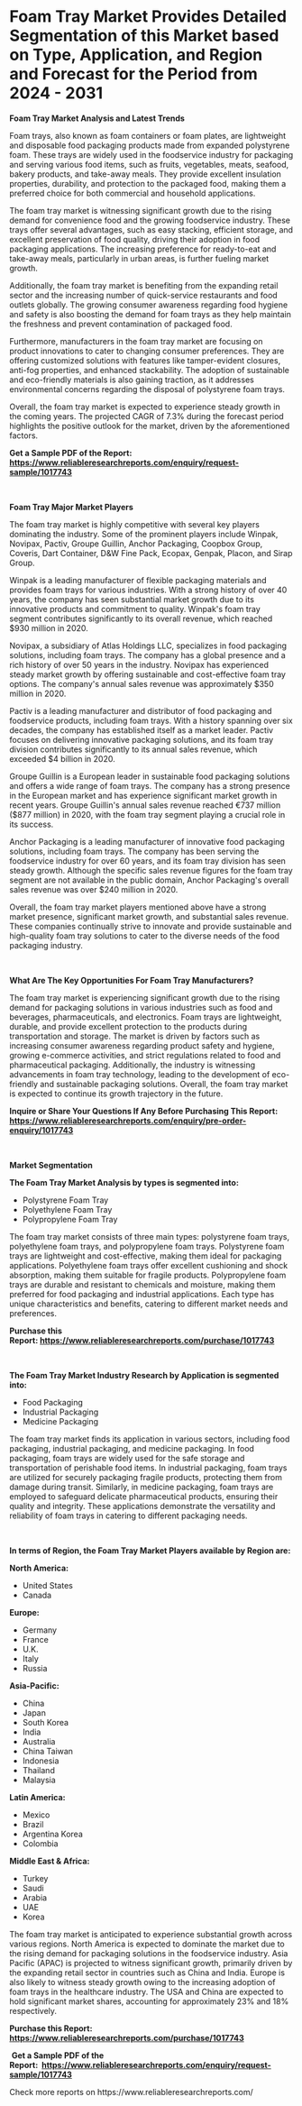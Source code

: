 <p><h1>Foam Tray Market Provides Detailed Segmentation of this Market based on Type, Application, and Region and Forecast for the Period from 2024 - 2031</h1></p><p><strong>Foam Tray Market Analysis and Latest Trends</strong></p>
<p><p>Foam trays, also known as foam containers or foam plates, are lightweight and disposable food packaging products made from expanded polystyrene foam. These trays are widely used in the foodservice industry for packaging and serving various food items, such as fruits, vegetables, meats, seafood, bakery products, and take-away meals. They provide excellent insulation properties, durability, and protection to the packaged food, making them a preferred choice for both commercial and household applications.</p><p>The foam tray market is witnessing significant growth due to the rising demand for convenience food and the growing foodservice industry. These trays offer several advantages, such as easy stacking, efficient storage, and excellent preservation of food quality, driving their adoption in food packaging applications. The increasing preference for ready-to-eat and take-away meals, particularly in urban areas, is further fueling market growth.</p><p>Additionally, the foam tray market is benefiting from the expanding retail sector and the increasing number of quick-service restaurants and food outlets globally. The growing consumer awareness regarding food hygiene and safety is also boosting the demand for foam trays as they help maintain the freshness and prevent contamination of packaged food.</p><p>Furthermore, manufacturers in the foam tray market are focusing on product innovations to cater to changing consumer preferences. They are offering customized solutions with features like tamper-evident closures, anti-fog properties, and enhanced stackability. The adoption of sustainable and eco-friendly materials is also gaining traction, as it addresses environmental concerns regarding the disposal of polystyrene foam trays.</p><p>Overall, the foam tray market is expected to experience steady growth in the coming years. The projected CAGR of 7.3% during the forecast period highlights the positive outlook for the market, driven by the aforementioned factors.</p></p>
<p><strong>Get a Sample PDF of the Report:&nbsp; <a href="https://www.reliableresearchreports.com/enquiry/request-sample/1017743">https://www.reliableresearchreports.com/enquiry/request-sample/1017743</a></strong></p>
<p>&nbsp;</p>
<p><strong>Foam Tray Major Market Players</strong></p>
<p><p>The foam tray market is highly competitive with several key players dominating the industry. Some of the prominent players include Winpak, Novipax, Pactiv, Groupe Guillin, Anchor Packaging, Coopbox Group, Coveris, Dart Container, D&W Fine Pack, Ecopax, Genpak, Placon, and Sirap Group.</p><p>Winpak is a leading manufacturer of flexible packaging materials and provides foam trays for various industries. With a strong history of over 40 years, the company has seen substantial market growth due to its innovative products and commitment to quality. Winpak's foam tray segment contributes significantly to its overall revenue, which reached $930 million in 2020.</p><p>Novipax, a subsidiary of Atlas Holdings LLC, specializes in food packaging solutions, including foam trays. The company has a global presence and a rich history of over 50 years in the industry. Novipax has experienced steady market growth by offering sustainable and cost-effective foam tray options. The company's annual sales revenue was approximately $350 million in 2020.</p><p>Pactiv is a leading manufacturer and distributor of food packaging and foodservice products, including foam trays. With a history spanning over six decades, the company has established itself as a market leader. Pactiv focuses on delivering innovative packaging solutions, and its foam tray division contributes significantly to its annual sales revenue, which exceeded $4 billion in 2020.</p><p>Groupe Guillin is a European leader in sustainable food packaging solutions and offers a wide range of foam trays. The company has a strong presence in the European market and has experience significant market growth in recent years. Groupe Guillin's annual sales revenue reached €737 million ($877 million) in 2020, with the foam tray segment playing a crucial role in its success.</p><p>Anchor Packaging is a leading manufacturer of innovative food packaging solutions, including foam trays. The company has been serving the foodservice industry for over 60 years, and its foam tray division has seen steady growth. Although the specific sales revenue figures for the foam tray segment are not available in the public domain, Anchor Packaging's overall sales revenue was over $240 million in 2020.</p><p>Overall, the foam tray market players mentioned above have a strong market presence, significant market growth, and substantial sales revenue. These companies continually strive to innovate and provide sustainable and high-quality foam tray solutions to cater to the diverse needs of the food packaging industry.</p></p>
<p>&nbsp;</p>
<p><strong>What Are The Key Opportunities For Foam Tray Manufacturers?</strong></p>
<p><p>The foam tray market is experiencing significant growth due to the rising demand for packaging solutions in various industries such as food and beverages, pharmaceuticals, and electronics. Foam trays are lightweight, durable, and provide excellent protection to the products during transportation and storage. The market is driven by factors such as increasing consumer awareness regarding product safety and hygiene, growing e-commerce activities, and strict regulations related to food and pharmaceutical packaging. Additionally, the industry is witnessing advancements in foam tray technology, leading to the development of eco-friendly and sustainable packaging solutions. Overall, the foam tray market is expected to continue its growth trajectory in the future.</p></p>
<p><strong>Inquire or Share Your Questions If Any Before Purchasing This Report: <a href="https://www.reliableresearchreports.com/enquiry/pre-order-enquiry/1017743">https://www.reliableresearchreports.com/enquiry/pre-order-enquiry/1017743</a></strong></p>
<p>&nbsp;</p>
<p><strong>Market Segmentation</strong></p>
<p><strong>The Foam Tray Market Analysis by types is segmented into:</strong></p>
<p><ul><li>Polystyrene Foam Tray</li><li>Polyethylene Foam Tray</li><li>Polypropylene Foam Tray</li></ul></p>
<p><p>The foam tray market consists of three main types: polystyrene foam trays, polyethylene foam trays, and polypropylene foam trays. Polystyrene foam trays are lightweight and cost-effective, making them ideal for packaging applications. Polyethylene foam trays offer excellent cushioning and shock absorption, making them suitable for fragile products. Polypropylene foam trays are durable and resistant to chemicals and moisture, making them preferred for food packaging and industrial applications. Each type has unique characteristics and benefits, catering to different market needs and preferences.</p></p>
<p><strong>Purchase this Report:&nbsp;<a href="https://www.reliableresearchreports.com/purchase/1017743">https://www.reliableresearchreports.com/purchase/1017743</a></strong></p>
<p>&nbsp;</p>
<p><strong>The Foam Tray Market Industry Research by Application is segmented into:</strong></p>
<p><ul><li>Food Packaging</li><li>Industrial Packaging</li><li>Medicine Packaging</li></ul></p>
<p><p>The foam tray market finds its application in various sectors, including food packaging, industrial packaging, and medicine packaging. In food packaging, foam trays are widely used for the safe storage and transportation of perishable food items. In industrial packaging, foam trays are utilized for securely packaging fragile products, protecting them from damage during transit. Similarly, in medicine packaging, foam trays are employed to safeguard delicate pharmaceutical products, ensuring their quality and integrity. These applications demonstrate the versatility and reliability of foam trays in catering to different packaging needs.</p></p>
<p>&nbsp;</p>
<p><strong>In terms of Region, the Foam Tray Market Players available by Region are:</strong></p>
<p>
    <p> <strong> North America: </strong>
        <ul>
            <li>United States</li>
            <li>Canada</li>
        </ul>
        </p> 
    <p> <strong> Europe: </strong>
        <ul>
            <li>Germany</li>
            <li>France</li>
            <li>U.K.</li>
            <li>Italy</li>
            <li>Russia</li>
        </ul>
        </p> 
    <p> <strong> Asia-Pacific: </strong>
        <ul>
            <li>China</li>
            <li>Japan</li>
            <li>South Korea</li>
            <li>India</li>
            <li>Australia</li>
            <li>China Taiwan</li>
            <li>Indonesia</li>
            <li>Thailand</li>
            <li>Malaysia</li>
        </ul>
        </p> 
    <p> <strong> Latin America: </strong>
        <ul>
            <li>Mexico</li>
            <li>Brazil</li>
            <li>Argentina Korea</li>
            <li>Colombia</li>
        </ul>
        </p> 
    <p> <strong> Middle East & Africa: </strong>
        <ul>
            <li>Turkey</li>
            <li>Saudi</li>
            <li>Arabia</li>
            <li>UAE</li>
            <li>Korea</li>
        </ul>
    </p>
    </p>
<p><p>The foam tray market is anticipated to experience substantial growth across various regions. North America is expected to dominate the market due to the rising demand for packaging solutions in the foodservice industry. Asia Pacific (APAC) is projected to witness significant growth, primarily driven by the expanding retail sector in countries such as China and India. Europe is also likely to witness steady growth owing to the increasing adoption of foam trays in the healthcare industry. The USA and China are expected to hold significant market shares, accounting for approximately 23% and 18% respectively.</p></p>
<p><strong>Purchase this Report: <a href="https://www.reliableresearchreports.com/purchase/1017743">https://www.reliableresearchreports.com/purchase/1017743</a></strong></p>
<p>&nbsp;<strong>Get a Sample PDF of the Report:&nbsp;&nbsp;<a href="https://www.reliableresearchreports.com/enquiry/request-sample/1017743">https://www.reliableresearchreports.com/enquiry/request-sample/1017743</a></strong></p>
<p><strong></strong></p>
<p>Check more reports on https://www.reliableresearchreports.com/</p>